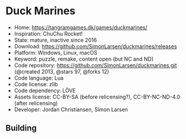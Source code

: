 # Duck Marines

- Home: https://tangramgames.dk/games/duckmarines/
- Inspiration: ChuChu Rocket!
- State: mature, inactive since 2016
- Download: https://github.com/SimonLarsen/duckmarines/releases
- Platform: Windows, Linux, macOS
- Keyword: puzzle, remake, content open (but NC and ND)
- Code repository: https://github.com/SimonLarsen/duckmarines.git (@created 2013, @stars 97, @forks 12)
- Code language: Lua
- Code license: zlib
- Code dependency: LÖVE
- Assets license: CC-BY-SA (before relicensing?), CC-BY-NC-ND-4.0 (after relicensing)
- Developer: Jordan Christiansen, Simon Larsen

## Building

